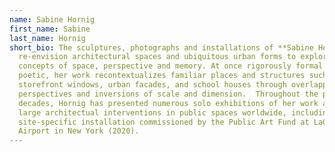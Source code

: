 ```yaml
---
name: Sabine Hornig
first_name: Sabine
last_name: Hornig
short_bio: The sculptures, photographs and installations of **Sabine Hornig**
  re-envision architectural spaces and ubiquitous urban forms to explore the
  concepts of space, perspective and memory. At once rigorously formal and
  poetic, her work recontextualizes familiar places and structures such as­
  storefront windows, urban facades, and school houses through overlapping
  perspectives and inversions of scale and dimension.  Throughout the past two
  decades, Hornig has presented numerous solo exhibitions of her work as well as
  large architectual interventions in public spaces worldwide, including a
  site-specific installation commissioned by the Public Art Fund at LaGuardia
  Airport in New York (2020).
---
```

